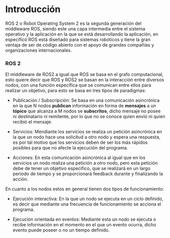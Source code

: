 # Introducción

ROS 2 o Robot Operating System 2 es la segunda generación del middleware ROS, siendo este una capa intermedia entre el sistema operativo y la aplicación en la que se está desarrollando la aplicación, en especificó ROS está diseñado para sistemas robóticos y tiene la gran ventaja de ser de código abierto con el apoyo de grandes compañías y organizaciones internacionales.

### ROS 2

El middleware de ROS2 a igual que ROS se basa en el grafo computacional, esto quiere decir que ROS y ROS2 se basan en la interacción entre diversos nodos, con una función específica que se comunican entre ellos para realizar un objetivo, para esto se basa en tres tipos de paradigmas: 

- Publicación / Subscripción: Se basa en una comunicación asincrónica en la que N nodos **publican** información en forma de **mensajes** a un **tópico** que alcanza a M nodos se **subscritos**, dicho mensaje no posee ni destinatario ni remitente, por lo que no se conoce quien envió ni quien recibió el mensaje.

- Servicios: Mendiante los servicios se realiza un petición asincrónica en la que un nodo hace una solicitud a otro nodo y espera una respuesta, es por tal motivo que los servicios deben de ser los más rápidos posibles para que no afecte la ejecución del programa.

- Acciones: En esta comunicación asincrónica al igual que en los servicios un nodo realiza una petición a otro nodo, pero esta petición debe de tener un objetivo especifico, que se realizará en un largo periodo de tiempo y se proporcionará feedback durante y finalizando la acción.

En cuanto a los nodos estos en general tienen dos tipos de funcionamiento:

- Ejecución interactiva:  En la que un nodo se ejecuta en un ciclo definido, es decir que mediante una frecuencia de funcionamiento se acciona el programa.

- Ejecución orientada en eventos: Mediante esta un nodo se ejecuta o recibe información en el momento en el que un evento ocurra, dicho evento puede poseer o no un tiempo definido.


